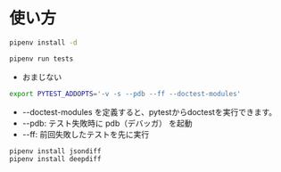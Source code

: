 # 使い方

```bash
pipenv install -d
```



```bash
pipenv run tests
```

- おまじない

```bash
export PYTEST_ADDOPTS='-v -s --pdb --ff --doctest-modules'
```

- --doctest-modules を定義すると、pytestからdoctestを実行できます。
- --pdb: テスト失敗時に pdb（デバッガ） を起動
- --ff: 前回失敗したテストを先に実行


```bash
pipenv install jsondiff
pipenv install deepdiff
```